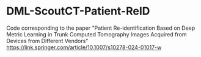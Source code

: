 # DML-ScoutCT-Patient-ReID
Code corresponding to the paper "Patient Re-identification Based on Deep Metric Learning in Trunk Computed Tomography Images Acquired from Devices from Different Vendors"
https://link.springer.com/article/10.1007/s10278-024-01017-w
